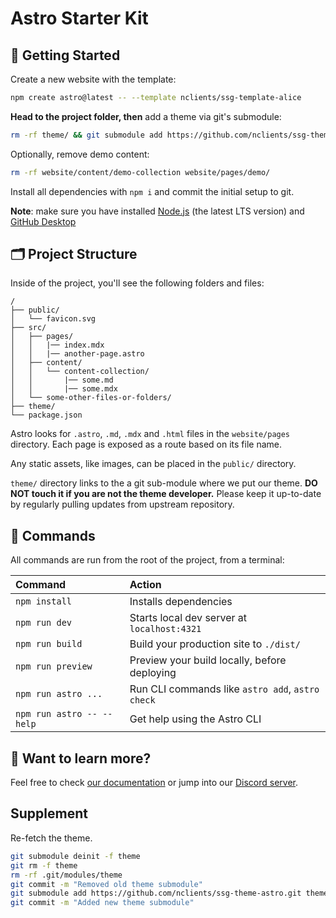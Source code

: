 # Astro Starter Kit

## 🚀 Getting Started
Create a new website with the template:
```sh
npm create astro@latest -- --template nclients/ssg-template-alice
```
**Head to the project folder, then** add a theme via git's submodule:
```sh
rm -rf theme/ && git submodule add https://github.com/nclients/ssg-theme-astro.git theme
```
Optionally, remove demo content:
```sh
rm -rf website/content/demo-collection website/pages/demo/
```
Install all dependencies with `npm i` and commit the initial setup to git.

**Note**: make sure you have installed [Node.js](https://nodejs.org/en) (the latest LTS version) and [GitHub Desktop](https://github.com/apps/desktop)


## 🗂️ Project Structure

Inside of the project, you'll see the following folders and files:

```text
/
├── public/
│   └── favicon.svg
├── src/
│   ├── pages/
│   │   |── index.mdx
│   │   |── another-page.astro
│   ├── content/
│   │   └── content-collection/
│   │       |── some.md
│   │       |── some.mdx
│   └── some-other-files-or-folders/
├── theme/
└── package.json
```

Astro looks for `.astro`, `.md`, `.mdx` and `.html` files in the `website/pages` directory. Each page is exposed as a route based on its file name.

Any static assets, like images, can be placed in the `public/` directory.

`theme/` directory links to the a git sub-module where we put our theme. **DO NOT touch it if you are not the theme developer.** Please keep it up-to-date by regularly pulling updates from upstream repository.

## 🧞 Commands

All commands are run from the root of the project, from a terminal:

| Command                   | Action                                           |
| :------------------------ | :----------------------------------------------- |
| `npm install`             | Installs dependencies                            |
| `npm run dev`             | Starts local dev server at `localhost:4321`      |
| `npm run build`           | Build your production site to `./dist/`          |
| `npm run preview`         | Preview your build locally, before deploying     |
| `npm run astro ...`       | Run CLI commands like `astro add`, `astro check` |
| `npm run astro -- --help` | Get help using the Astro CLI                     |

## 👀 Want to learn more?

Feel free to check [our documentation](https://docs.astro.build) or jump into our [Discord server](https://astro.build/chat).

## Supplement

Re-fetch the theme.

```sh
git submodule deinit -f theme
git rm -f theme
rm -rf .git/modules/theme
git commit -m "Removed old theme submodule"
git submodule add https://github.com/nclients/ssg-theme-astro.git theme
git commit -m "Added new theme submodule"
